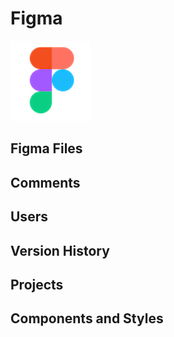 # Figma

![A collaborative interface design tool.](../../.gitbook/assets/figma.png)

## Figma Files

## Comments

## Users

## Version History

## Projects

## Components and Styles



